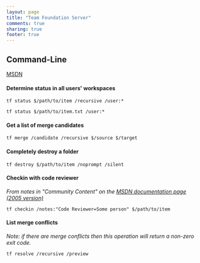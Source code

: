 ```yaml
---
layout: page
title: "Team Foundation Server"
comments: true
sharing: true
footer: true
---
```


## Command-Line 

[MSDN](http://msdn.microsoft.com/en-us/library/z51z7zy0.aspx)


#### Determine status in all users' workspaces

```
tf status $/path/to/item /recursive /user:*
```

```
tf status $/path/to/item.txt /user:*
```


#### Get a list of merge candidates

```
tf merge /candidate /recursive $/source $/target
```


#### Completely destroy a folder

```
tf destroy $/path/to/item /noprompt /silent
```

#### Checkin with code reviewer

*From notes in "Community Content" on the [MSDN documentation page (2005 version)](http://msdn.microsoft.com/en-us/library/c327ca1z.aspx)*

```
tf checkin /notes:"Code Reviewer=Some person" $/path/to/item
```

#### List merge conflicts

*Note: if there are merge conflicts then this operation will return a non-zero exit code.*

```
tf resolve /recursive /preview
```
